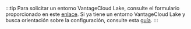 :::tip
Para solicitar un entorno VantageCloud Lake, consulte el formulario proporcionado en este [enlace](https://www.teradata.com/about-us/contact). Si ya tiene un entorno VantageCloud Lake y busca orientación sobre la configuración, consulte esta [guía](../getting-started-with-vantagecloud-lake.md).
:::
